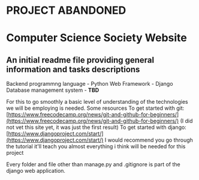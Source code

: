 # PROJECT ABANDONED
# Computer Science Society Website
## An initial readme file providing general information and tasks descriptions

Backend programmng language - Python
Web Framework - Django
Database management system - **TBD**

For this to go smoothly a basic level of understanding of the technologies we will be employing is needed.
Some resources
To get started with git: [https://www.freecodecamp.org/news/git-and-github-for-beginners/](https://www.freecodecamp.org/news/git-and-github-for-beginners/) (I did not vet this site yet, it was just the first result)
To get started with django: [https://www.djangoproject.com/start/](https://www.djangoproject.com/start/) I would recommend you go through the tutorial it'll teach you almost everything i think will be needed for this project

Every folder and file other than manage.py and .gitignore is part of the django web application.


